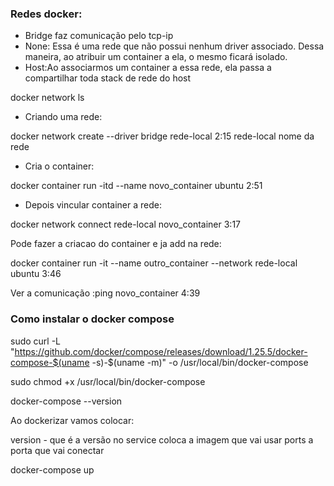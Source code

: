 ### Redes docker:

- Bridge faz comunicação pelo tcp-ip
- None: Essa é uma rede que não possui nenhum driver associado. Dessa maneira, ao atribuir um container a ela, o mesmo ficará isolado.
- Host:Ao associarmos um container a essa rede, ela passa a compartilhar toda stack de rede do host 

docker network ls

- Criando uma rede:

docker network create --driver bridge rede-local
2:15
rede-local nome da rede

- Cria o container:

docker container run -itd --name novo_container ubuntu
2:51
- Depois vincular container a rede:

docker network connect rede-local novo_container
3:17

Pode fazer a criacao do container e ja add na rede:

docker container run -it --name outro_container --network rede-local ubuntu
3:46

Ver a comunicação :ping novo_container
4:39

### Como instalar o docker compose

sudo curl -L "https://github.com/docker/compose/releases/download/1.25.5/docker-compose-$(uname -s)-$(uname -m)" -o /usr/local/bin/docker-compose

sudo chmod +x /usr/local/bin/docker-compose

docker-compose --version

Ao dockerizar vamos colocar:

version - que é a versão
no service coloca a imagem que vai usar
ports a porta que vai conectar

docker-compose up 


